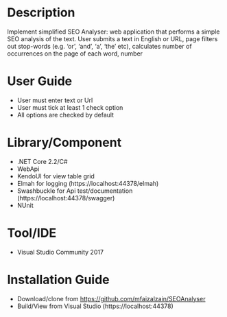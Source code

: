 # Description
Implement simplified SEO Analyser: web application that performs a simple SEO analysis of the text. 
User submits a text in English or URL, page filters out stop-words (e.g. ‘or’, ‘and’, ‘a’, ‘the’ etc), calculates number of occurrences on the page of each word, number

# User Guide
- User must enter text or Url
- User must tick at least 1 check option
- All options are checked by default

# Library/Component
- .NET Core 2.2/C# 
- WebApi
- KendoUI for view table grid
- Elmah for logging (https://localhost:44378/elmah)
- Swashbuckle for Api test/documentation (https://localhost:44378/swagger)
- NUnit

# Tool/IDE
- Visual Studio Community 2017

# Installation Guide
- Download/clone from https://github.com/mfaizalzain/SEOAnalyser
- Build/View from Visual Studio (https://localhost:44378)

